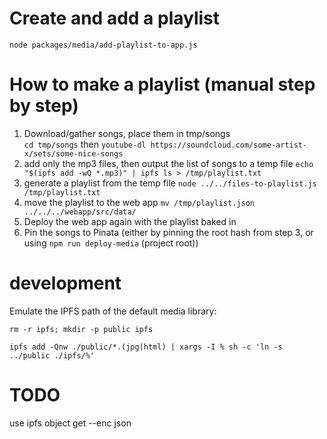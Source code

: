 # Create and add a playlist

`node packages/media/add-playlist-to-app.js`

# How to make a playlist (manual step by step)

1. Download/gather songs, place them in tmp/songs  
   `cd tmp/songs` then
   `youtube-dl https://soundcloud.com/some-artist-x/sets/some-nice-songs`
2. add only the mp3 files, then output the list of songs to a temp file
   `echo "$(ipfs add -wQ *.mp3)" | ipfs ls > /tmp/playlist.txt`    
3. generate a playlist from the temp file 
   `node ../../files-to-playlist.js /tmp/playlist.txt`
4. move the playlist to the web app 
   `mv /tmp/playlist.json ../../../webapp/src/data/`
5. Deploy the web app again with the playlist baked in
6. Pin the songs to Pinata (either by pinning the root hash from step 3, or using 
   `npm run deploy-media` (project root))

# development

Emulate the IPFS path of the default media library:

`
rm -r ipfs; mkdir -p public ipfs
`

`
ipfs add -Qnw ./public/*.(jpg|html) | xargs -I % sh -c 'ln -s ../public ./ipfs/%'
`

 

# TODO 

use ipfs object get --enc json